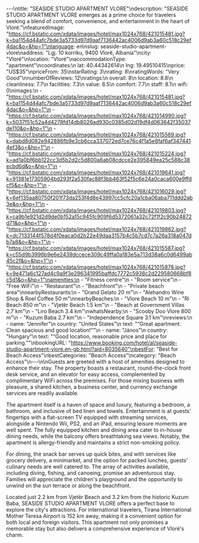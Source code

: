 ---\ntitle: "SEASIDE STUDIO APARTMENT VLORE"\ndescription: "SEASIDE STUDIO APARTMENT VLORE emerges as a prime choice for travelers seeking a blend of comfort, convenience, and entertainment in the heart of Vlorë."\nfeaturedImage: "https://cf.bstatic.com/xdata/images/hotel/max1024x768/421015481.jpg?k=ba1154d44afc7bde3a5733d97d9aaf7136442ac4006d9ab3a60c518c29ef4dac&o=&hp=1"\nlanguage: en\nslug: seaside-studio-apartment-vlore\naddress: "Lgj. 10 korriku, 9400 Vlorë, Albania"\ncity: "Vlorë"\nlocation: "Vlorë"\naccommodationType: "apartment"\ncoordinates:\n  lat: 40.44342614\n  lng: 19.49510415\nprice: "US$35"\npriceFrom: 35\nstarRating: 3\nrating: 8\nratingWords: "Very Good"\nnumberOfReviews: 12\nratings:\n  overall: 8\n  location: 8.8\n  cleanliness: 7.7\n  facilities: 7.3\n  value: 8.5\n  comfort: 7.7\n  staff: 8.1\n  wifi: 0\nimages:\n  - "https://cf.bstatic.com/xdata/images/hotel/max1024x768/421015481.jpg?k=ba1154d44afc7bde3a5733d97d9aaf7136442ac4006d9ab3a60c518c29ef4dac&o=&hp=1"\n  - "https://cf.bstatic.com/xdata/images/hotel/max1024x768/421014990.jpg?k=5037f51c52a4d4278fd14db8026ad930c0385d02d19df4d063642f35037de110&o=&hp=1"\n  - "https://cf.bstatic.com/xdata/images/hotel/max1024x768/421015569.jpg?k=dabd8d082e942886fb9e3cb6cca337072ed7ce76c4f1a5e8faf6af3474414ef3&o=&hp=1"\n  - "https://cf.bstatic.com/xdata/images/hotel/max1024x768/421015224.jpg?k=ad1a0bf6bb122cc3d5b2d2c5d800a6ab08cdcce2e395849ea25c588c38ecbd6d&o=&hp=1"\n  - "https://cf.bstatic.com/xdata/images/hotel/max1024x768/421019641.jpg?k=91381e17305904bd293f2a530fac88f3bb463f52f5c6e24a0caca600e9ffdcf5&o=&hp=1"\n  - "https://cf.bstatic.com/xdata/images/hotel/max1024x768/421016029.jpg?k=6ef135aa80750f201f73da253f4d8e43997cc5cfc20a1cba06aba711ddd2ab3e&o=&hp=1"\n  - "https://cf.bstatic.com/xdata/images/hotel/max1024x768/421019803.jpg?k=ca9b1e921d2d9de0b152a15c945fc909f6d5372061a32c72f1f2c90b24872d71&o=&hp=1"\n  - "https://cf.bstatic.com/xdata/images/hotel/max1024x768/421019862.jpg?k=dc7133144f578d4f0eaca0d2b22e49daa3157b4c5b7cd7c7a26a318a047db7a8&o=&hp=1"\n  - "https://cf.bstatic.com/xdata/images/hotel/max1024x768/421015587.jpg?k=c55d9b3996b9e6e2439dccece309c49ffa0a183e5a713d38a6c0d6499ab45c2f&o=&hp=1"\n  - "https://cf.bstatic.com/xdata/images/hotel/max1024x768/421015878.jpg?k=9e471a6c127ad4c9a9f3e296341995baffdc7772c5938c2d229580668bf8c5d1&o=&hp=1"\namenities:\n  - "Fitness centre"\n  - "Room service"\n  - "Free WiFi"\n  - "Restaurant"\n  - "Beachfront"\n  - "Private beach area"\nnearbyRestaurants:\n  - "Grand Gelato 20 m"\n  - "Alehandro Wine Shop & Roel Coffee 50 m"\nnearbyBeaches:\n  - "Vlore Beach 10 m"\n  - "Ri Beach 850 m"\n  - "Vjetër Beach 1.5 km"\n  - "Beach at Government Villas 2.7 km"\n  - "Liro Beach 3.4 km"\nwhatsNearby:\n  - "Scooby Doo Vlore 800 m"\n  - "Kuzum Baba 2.7 km"\n  - "Independence Square 3.1 km"\nreviews:\n  - name: "Jennifer"\n    country: "United States"\n    text: "“Great apartment. Clean spacious and good location!”"\n  - name: "János"\n    country: "Hungary"\n    text: "“Good location, reasonable price and place for parking.”"\nbookingURL: "https://www.booking.com/hotel/al/seaside-studio-apartment-vlore.en-gb.html?aid=8035640"\nbestFor: "Best for Beach Access"\nbestCategories: "Beach Access"\ncategory: "Beach Access"\n---\n\nGuests are greeted with a host of amenities designed to enhance their stay. The property boasts a restaurant, round-the-clock front desk service, and an elevator for easy access, complemented by complimentary WiFi across the premises. For those mixing business with pleasure, a shared kitchen, a business center, and currency exchange services are readily available.

The apartment itself is a haven of space and luxury, featuring a bedroom, a bathroom, and inclusive of bed linen and towels. Entertainment is at guests' fingertips with a flat-screen TV equipped with streaming services, alongside a Nintendo Wii, PS2, and an iPad, ensuring leisure moments are well spent. The fully equipped kitchen and dining area cater to in-house dining needs, while the balcony offers breathtaking sea views. Notably, the apartment is allergy-friendly and maintains a strict non-smoking policy.

For dining, the snack bar serves up quick bites, and with services like grocery delivery, a minimarket, and the option for packed lunches, guests' culinary needs are well catered to. The array of activities available, including diving, fishing, and canoeing, promise an adventurous stay. Families will appreciate the children's playground and the opportunity to unwind on the sun terrace or along the beachfront.

Located just 2.2 km from Vjetër Beach and 3.2 km from the historic Kuzum Baba, SEASIDE STUDIO APARTMENT VLORE offers a perfect base to explore the city's attractions. For international travelers, Tirana International Mother Teresa Airport is 152 km away, making it a convenient option for both local and foreign visitors. This apartment not only promises a memorable stay but also delivers a comprehensive experience of Vlorë's charm.